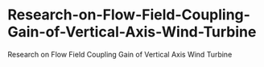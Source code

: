 # Research-on-Flow-Field-Coupling-Gain-of-Vertical-Axis-Wind-Turbine
Research on Flow Field Coupling Gain of Vertical Axis Wind Turbine
